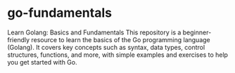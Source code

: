 # go-fundamentals
Learn Golang: Basics and Fundamentals This repository is a beginner-friendly resource to learn the basics of the Go programming language (Golang). It covers key concepts such as syntax, data types, control structures, functions, and more, with simple examples and exercises to help you get started with Go.
